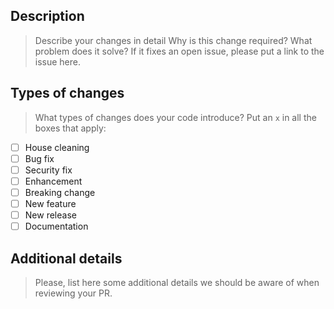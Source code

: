 ## Description

> Describe your changes in detail
> Why is this change required? What problem does it solve?
> If it fixes an open issue, please put a link to the issue here.

## Types of changes

> What types of changes does your code introduce? Put an `x` in all the boxes that apply:

- [ ] House cleaning
- [ ] Bug fix
- [ ] Security fix
- [ ] Enhancement
- [ ] Breaking change
- [ ] New feature
- [ ] New release
- [ ] Documentation

## Additional details

> Please, list here some additional details we should be aware of when reviewing your PR.
